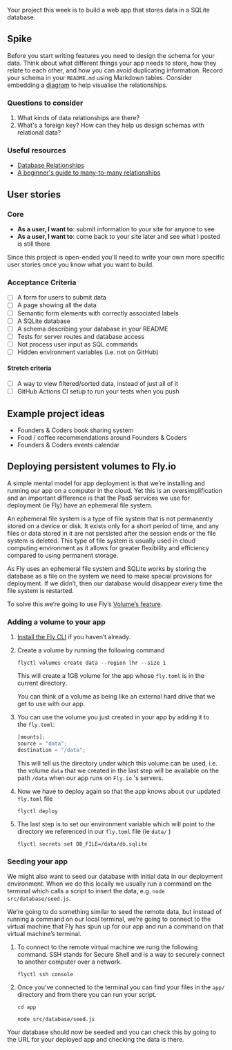 Your project this week is to build a web app that stores data in a SQLite database.

## Spike

Before you start writing features you need to design the schema for your data. Think about what different things your app needs to store, how they relate to each other, and how you can avoid duplicating information. Record your schema in your `README.md` using Markdown tables. Consider embedding a [diagram](https://dbdiagram.io/) to help visualise the relationships.

### Questions to consider

1. What kinds of data relationships are there?
1. What's a foreign key? How can they help us design schemas with relational data?

### Useful resources

- [Database Relationships](https://www.lifewire.com/database-relationships-p2-1019758)
- [A beginner's guide to many-to-many relationships](https://support.airtable.com/hc/en-us/articles/218734758-A-beginner-s-guide-to-many-to-many-relationships)

## User stories

### Core

- **As a user, I want to**: submit information to your site for anyone to see
- **As a user, I want to**: come back to your site later and see what I posted is still there

Since this project is open-ended you'll need to write your own more specific user stories once you know what you want to build.

### Acceptance Criteria

- [ ] A form for users to submit data
- [ ] A page showing all the data
- [ ] Semantic form elements with correctly associated labels
- [ ] A SQLite database
- [ ] A schema describing your database in your README
- [ ] Tests for server routes and database access
- [ ] Not process user input as SQL commands
- [ ] Hidden environment variables (i.e. not on GitHub)

#### Stretch criteria

- [ ] A way to view filtered/sorted data, instead of just all of it
- [ ] GitHub Actions CI setup to run your tests when you push

## Example project ideas

- Founders & Coders book sharing system
- Food / coffee recommendations around Founders & Coders
- Founders & Coders events calendar

## Deploying persistent volumes to Fly.io

A simple mental model for app deployment is that we’re installing and running our app on a computer in the cloud. Yet this is an oversimplification and an important difference is that the PaaS services we use for deployment (ie Fly) have an ephemeral file system.

An ephemeral file system is a type of file system that is not permanently stored on a device or disk. It exists only for a short period of time, and any files or data stored in it are not persisted after the session ends or the file system is deleted. This type of file system is usually used in cloud computing environment as it allows for greater flexibility and efficiency compared to using permanent storage.

As Fly uses an ephemeral file system and SQLite works by storing the database as a file on the system we need to make special provisions for deployment. If we didn’t, then our database would disappear every time the file system is restarted.

To solve this we’re going to use Fly’s [Volume’s feature](https://fly.io/docs/reference/volumes/).

### Adding a volume to your app

1. [Install the Fly CLI](https://oliverjam.es/articles/deploying-to-fly#how-do-you-deploy) if you haven’t already.
2. Create a volume by running the following command

   `flyctl volumes create data --region lhr --size 1`

   This will create a 1GB volume for the app whose `fly.toml` is in the current directory.

   You can think of a volume as being like an external hard drive that we get to use with our app.

3. You can use the volume you just created in your app by adding it to the `fly.toml`:

   ```jsx
   [mounts];
   source = "data";
   destination = "/data";
   ```

   This will tell us the directory under which this volume can be used, i.e. the volume `data` that we created in the last step will be available on the path `/data` when our app runs on `Fly.io` 's servers.

4. Now we have to deploy again so that the app knows about our updated `fly.toml` file

   `flyctl deploy`

5. The last step is to set our environment variable which will point to the directory we referenced in our `fly.toml` file (ie `data/` )

   `flyctl secrets set DB_FILE=/data/db.sqlite`

### Seeding your app

We might also want to seed our database with initial data in our deployment environment. When we do this locally we usually run a command on the terminal which calls a script to insert the data, e.g. `node src/database/seed.js`.

We’re going to do something similar to seed the remote data, but instead of running a command on our local terminal, we’re going to connect to the virtual machine that Fly has spun up for our app and run a command on that virtual machine’s terminal.

1. To connect to the remote virtual machine we rung the following command. SSH stands for Secure Shell and is a way to securely connect to another computer over a network.

   `flyctl ssh console`

2. Once you’ve connected to the terminal you can find your files in the `app/` directory and from there you can run your script.

   `cd app`

   `node src/database/seed.js`

Your database should now be seeded and you can check this by going to the URL for your deployed app and checking the data is there.
